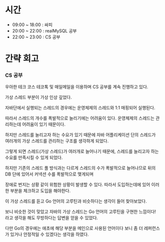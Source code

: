 # 시간

- 09:00 ~ 18:00 : 싸피
- 20:00 ~ 22:00 : realMySQL 공부
- 22:00 ~ 23:00 : CS 공부

# 간략 회고

### CS 공부

우아한 테크 코스 테코톡 및 매일메일을 이용하며 CS 공부를 계속 진행하고 있다.

가상 스레드 부분이 가상 인상 깊었다.

자바단에서 실행되는 스레드의 경우에는 운영체제의 스레드와 1:1 매핑되어 실행된다.

따라서 스레드의 개수를 폭발적으로 늘리기에는 어려움이 있다. 운영체제의 스레드는 관리하는데 어려움이 있기 때문이다.

하지만 스레드를 늘리고자 하는 수요가 있기 때문에 자바 어플리케이션 단의 스레드가 여러개의 가상 스레드를 관리하는 구조를 생각하게 되었다.

그렇게 되면 스레드(가상 스레드)가 여러개로 늘어나기 때문에, 스레드를 늘리고자 하는 수요를 만족시킬 수 있게 되었다.

하지만 기존의 스레드 풀 방식과는 다르게 스레드의 수가 폭발적으로 늘어나므로 뒤의 DB 단에 있어서 커넥션 수를 폭발적으로 맺게되며

장애로 번지는 상황 같이 위험한 상황이 발생할 수 있다. 따라서 도입하는데에 있어 이러한 부분을 체크하고 도입을 해야한다.

이 가상 스레드를 듣고 Go 언어의 고루틴과 비슷하다는 생각이 들어 찾아보았다.

보니 비슷한 것이 맞았고 자바의 가상 스레드는 Go 언어의 고루틴을 구현한 느낌이다! 라고 생각을 해도 무방하다는 답변을 얻을 수 있었다.

다만 Go의 경우에는 애초에 해당 부분을 메인으로 사용된 언어이다 보니 좀 더 레퍼런스가 있거나 안정적일 수 있겠다는 생각을 하였다.